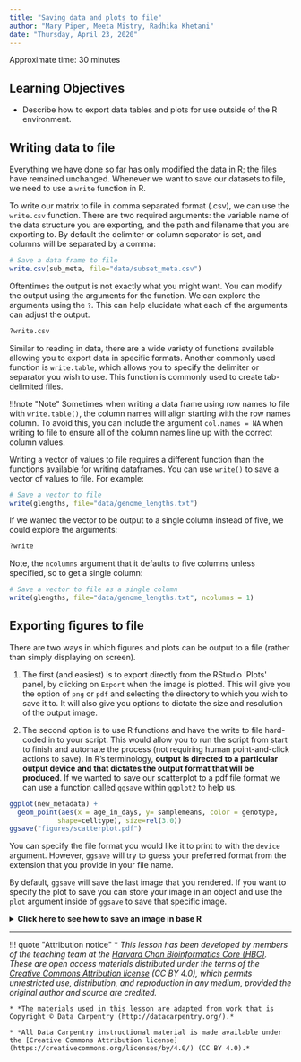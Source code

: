 ```yaml
---
title: "Saving data and plots to file"
author: "Mary Piper, Meeta Mistry, Radhika Khetani"
date: "Thursday, April 23, 2020"
---
```


Approximate time: 30 minutes

## Learning Objectives 


* Describe how to export data tables and plots for use outside of the R environment.

## Writing data to file 

Everything we have done so far has only modified the data in R; the files have remained unchanged. Whenever we want to save our datasets to file, we need to use a `write` function in R. 

To write our matrix to file in comma separated format (.csv), we can use the `write.csv` function. There are two required arguments: the variable name of the data structure you are exporting, and the path and filename that you are exporting to. By default the delimiter or column separator is set, and columns will be separated by a comma:

```r
# Save a data frame to file
write.csv(sub_meta, file="data/subset_meta.csv")
```

Oftentimes the output is not exactly what you might want. You can modify the output using the arguments for the function. We can explore the arguments using the `?`. This can help elucidate what each of the arguments can adjust the output.

```r
?write.csv
```

Similar to reading in data, there are a wide variety of functions available allowing you to export data in specific formats. Another commonly used function is `write.table`, which allows you to specify the delimiter or separator you wish to use. This function is commonly used to create tab-delimited files.

!!!note "Note"
    Sometimes when writing a data frame using row names to file with `write.table()`, the column names will align starting with the row names column. To avoid this, you can include the argument `col.names = NA` when writing to file to ensure all of the column names line up with the correct column values.

Writing a vector of values to file requires a different function than the functions available for writing dataframes. You can use `write()` to save a vector of values to file. For example:

```r
# Save a vector to file
write(glengths, file="data/genome_lengths.txt")
```

If we wanted the vector to be output to a single column instead of five, we could explore the arguments:

```r
?write
```

Note, the `ncolumns` argument that it defaults to five columns unless specified, so to get a single column:

```r
# Save a vector to file as a single column
write(glengths, file="data/genome_lengths.txt", ncolumns = 1)
```

## Exporting figures to file

There are two ways in which figures and plots can be output to a file (rather than simply displaying on screen). 

1. The first (and easiest) is to export directly from the RStudio 'Plots' panel, by clicking on `Export` when the image is plotted. This will give you the option of `png` or `pdf` and selecting the directory to which you wish to save it to. It will also give you options to dictate the size and resolution of the output image.

2. The second option is to use R functions and have the write to file hard-coded in to your script. This would allow you to run the script from start to finish and automate the process (not requiring human point-and-click actions to save).  In R’s terminology, **output is directed to a particular output device and that dictates the output format that will be produced**. If we wanted to save our scatterplot to a pdf file format we can use a function called `ggsave` within `ggplot2` to help us.

```r
ggplot(new_metadata) +
  geom_point(aes(x = age_in_days, y= samplemeans, color = genotype,
  			shape=celltype), size=rel(3.0))
ggsave("figures/scatterplot.pdf")
```

You can specify the file format you would like it to print to with the `device` argument. However, `ggsave` will try to guess your preferred format from the extension that you provide in your file name. 

By default, `ggsave` will save the last image that you rendered. If you want to specify the plot to save you can store your image in an object and use the `plot` argument inside of `ggsave` to save that specific image.

<details>
<summary><b>Click here to see how to save an image in base R</b></summary>
A device must be created or “opened” in order to receive graphical output and, for devices that create a file on disk, the device must also be closed in order to complete the output.<br><br>
If we wanted to print our scatterplot to a pdf file format, we would need to initialize a plot using a function which specifies the graphical format you intend on creating i.e.<code>pdf()</code>, <code>png()</code>, <code>tiff()</code> etc. Within the function you will need to specify a name for your image, and the with and height (optional). This will open up the device that you wish to write to:<br><br>
<pre>
## Open device for writing
pdf("figures/scatterplot.pdf")
</pre>
If you wish to modify the size and resolution of the image you will need to add in the appropriate parameters as arguments to the function when you initialize. Then we plot the image to the device, using the ggplot scatterplot that we just created.<br><br>
<pre>
## Make a plot which will be written to the open device, in this case the temp file created by pdf()/png()
ggplot(new_metadata) +
  geom_point(aes(x = age_in_days, y= samplemeans, color = genotype,
  			shape=celltype), size=rel(3.0)) 
</pre>
Finally, close the "device", or file, using the <code>dev.off()</code> function. There are also <code>bmp</code>, <code>tiff</code>, and <code>jpeg</code> functions, though the <code>jpeg</code> function has proven less stable than the others.<br><br>
<pre>
## Closing the device is essential to save the temporary file created by pdf()/png()
dev.off()
</pre>
<blockquote>
<ol><li>You will not be able to open and look at your file using standard methods (Adobe Acrobat or Preview etc.) until you execute the <code>dev.off()</code> function.</li>
<li>In the case of <code>pdf()</code>, if you had made additional plots before closing the device, they will all be stored in the same file with each plot usually getting its own page, unless otherwise specified.</li>
</details>

***

!!! quote "Attribution notice"
    * *This lesson has been developed by members of the teaching team at the [Harvard Chan Bioinformatics Core (HBC)](http://bioinformatics.sph.harvard.edu/). These are open access materials distributed under the terms of the [Creative Commons Attribution license](https://creativecommons.org/licenses/by/4.0/) (CC BY 4.0), which permits unrestricted use, distribution, and reproduction in any medium, provided the original author and source are credited.*

    * *The materials used in this lesson are adapted from work that is Copyright © Data Carpentry (http://datacarpentry.org/).*
    
    * *All Data Carpentry instructional material is made available under the [Creative Commons Attribution license](https://creativecommons.org/licenses/by/4.0/) (CC BY 4.0).*
